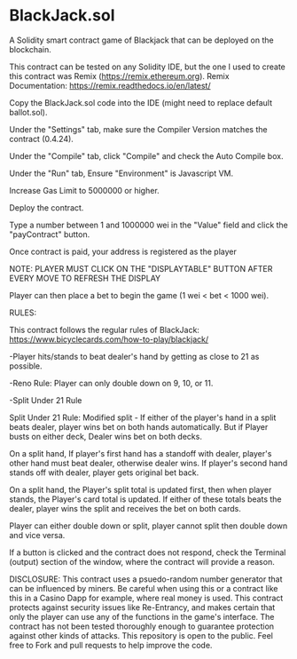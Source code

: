 # BlackJack.sol
A Solidity smart contract game of Blackjack that can be deployed on the blockchain.


This contract can be tested on any Solidity IDE, but the one I used to create this contract was Remix (https://remix.ethereum.org). Remix Documentation: https://remix.readthedocs.io/en/latest/

Copy the BlackJack.sol code into the IDE (might need to replace default ballot.sol).

Under the "Settings" tab, make sure the Compiler Version matches the contract (0.4.24).

Under the "Compile" tab, click "Compile" and check the Auto Compile box.

Under the "Run" tab, Ensure "Environment" is Javascript VM.

Increase Gas Limit to 5000000 or higher.

Deploy the contract.

Type a number between 1 and 1000000 wei in the "Value" field and click the "payContract" button.

Once contract is paid, your address is registered as the player

NOTE: PLAYER MUST CLICK ON THE "DISPLAYTABLE" BUTTON AFTER EVERY MOVE TO REFRESH THE DISPLAY

Player can then place a bet to begin the game (1 wei < bet < 1000 wei).


RULES:

This contract follows the regular rules of BlackJack: https://www.bicyclecards.com/how-to-play/blackjack/

  -Player hits/stands to beat dealer's hand by getting as close to 21 as possible.
  
  -Reno Rule: Player can only double down on 9, 10, or 11.
  
  -Split Under 21 Rule

Split Under 21 Rule:
Modified split - If either of the player's hand in a split beats dealer, 
player wins bet on both hands automatically.
But if Player busts on either deck, Dealer wins bet on both decks.

On a split hand, If player's first hand has a standoff with dealer, 
player's other hand must beat dealer, otherwise dealer wins.
If player's second hand stands off with dealer, player gets original bet back.

On a split hand, the Player's split total is updated first, then when player stands, 
the Player's card total is updated. If either of these totals beats the dealer, 
player wins the split and receives the bet on both cards.


Player can either double down or split, player cannot split
then double down and vice versa.

If a button is clicked and the contract does not respond, check the Terminal (output) section of the window, where the contract will provide a reason.

DISCLOSURE: This contract uses a psuedo-random number generator that can be influenced by miners. Be careful when using this or a contract like this in a Casino Dapp for example, where real money is used. This contract protects against security issues like Re-Entrancy, and makes certain that only the player can use any of the functions in the game's interface. The contract has not been tested thoroughly enough to guarantee protection against other kinds of attacks. This repository is open to the public. Feel free to Fork and pull requests to help improve the code.
